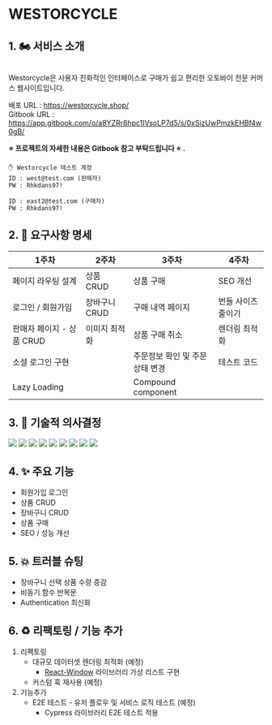 # WESTORCYCLE

## 1. 🏍️ 서비스 소개

<figure><img src="https://github.com/WestEastZ/Westorcycle/assets/85664676/e5452e93-8360-4fdb-adf4-5c26054c6bc0" alt=""><figcaption></figcaption></figure>

&#x20;Westorcycle은 사용자 친화적인 인터페이스로 구매가 쉽고 편리한 오토바이 전문 커머스 웹사이트입니다.

배포 URL : https://westorcycle.shop/ <br>
Gitbook URL : https://app.gitbook.com/o/a8YZRr8hpc1IVsoLP7d5/s/0xSizUwPmzkEHBf4w0gB/ <br>

**⭐️ 프로젝트의 자세한 내용은 Gitbook 참고 부탁드립니다 ⭐️ .**

```
✋ Westorcycle 테스트 계정
ID : west@test.com (판매자)
PW : Rhkdans97!

ID : east2@test.com (구매자)
PW : Rhkdans97!
```

## 2. 📜 요구사항 명세

| **1주차**                 | **2주차**     | **3주차**                       | **4주차**          |
| ------------------------- | ------------- | ------------------------------- | ------------------ |
| 페이지 라우팅 설계        | 상품 CRUD     | 상품 구매                       | SEO 개선           |
| 로그인 / 회원가입         | 장바구니 CRUD | 구매 내역 페이지                | 번들 사이즈 줄이기 |
| 판매자 페이지 - 상품 CRUD | 이미지 최적화 | 상품 구매 취소                  | 렌더링 최적화      |
| 소셜 로그인 구현          |               | 주문정보 확인 및 주문 상태 변경 | 테스트 코드        |
| Lazy Loading              |               | Compound component              |                    |

## 3. 🔧 기술적 의사결정

![](https://img.shields.io/badge/react-61DAFB?style=for-the-badge&logo=react&logoColor=black) ![](https://img.shields.io/badge/typescript-3178C6?style=for-the-badge&logo=typescript&logoColor=white) ![](https://img.shields.io/badge/reactquery-FF4154?style=for-the-badge&logo=reactquery&logoColor=white) ![](https://github.com/img.shields.io/badge/tailwind%20css-06B6D4?style=for-the-badge&logo=tailwindcss&logoColor=white) ![](https://img.shields.io/badge/firebase-FFCA28?style=for-the-badge&logo=firebase&logoColor=black) ![](https://img.shields.io/badge/vite-646CFF?style=for-the-badge&logo=vite&logoColor=white) ![](https://img.shields.io/badge/amazonaws-232F3E?style=for-the-badge&logo=amazonaws&logoColor=white) ![](https://img.shields.io/badge/amazons3-569A31?style=for-the-badge&logo=amazons3&logoColor=white) ![](https://img.shields.io/badge/cloudfront-764ABC?style=for-the-badge&logoColor=white)

## 4. ✨ 주요 기능

- 회원가입 로그인
- 상품 CRUD
- 장바구니 CRUD
- 상품 구매
- SEO / 성능 개선

## 5. 💥 트러블 슈팅

- 장바구니 선택 상품 수량 증감
- 비동기 함수 반복문
- Authentication 최신화

## 6. ♻️ 리팩토링 / 기능 추가

1. 리팩토링
   - 대규모 데이터셋 렌더링 최적화 (예정)
     - [React-Window](https://github.com/bvaughn/react-window) 라이브러리 가상 리스트 구현
   - 커스텀 훅 재사용 (예정)
2. 기능추가
   - E2E 테스트 - 유저 플로우 및 서비스 로직 테스트 (예정)
     - Cypress 라이브러리 E2E 테스트 적용

